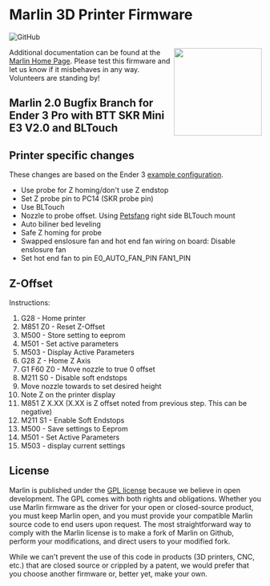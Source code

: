 # Marlin 3D Printer Firmware

![GitHub](https://img.shields.io/github/license/marlinfirmware/marlin.svg)

<img align="right" width=175 src="buildroot/share/pixmaps/logo/marlin-250.png" />

Additional documentation can be found at the [Marlin Home Page](https://marlinfw.org/).
Please test this firmware and let us know if it misbehaves in any way. Volunteers are standing by!

## Marlin 2.0 Bugfix Branch for Ender 3 Pro with BTT SKR Mini E3 V2.0 and BLTouch

## Printer specific changes
These changes are based on the Ender 3 [example configuration](https://github.com/MarlinFirmware/Configurations/commits/import-2.0.x/config/examples/Creality/Ender-3/BigTreeTech%20SKR%20Mini%20E3%202.0).  
* Use probe for Z homing/don't use Z endstop
* Set Z probe pin to PC14 (SKR probe pin)
* Use BLTouch
* Nozzle to probe offset. Using [Petsfang](https://www.thingiverse.com/thing:2759439) right side BLTouch mount
* Auto biliner bed leveling
* Safe Z homing for probe
* Swapped enslosure fan and hot end fan wiring on board: Disable enslosure fan
* Set hot end fan to pin E0_AUTO_FAN_PIN FAN1_PIN

## Z-Offset
Instructions:
1. G28 - Home printer
2. M851 Z0 - Reset Z-Offset
3. M500 - Store setting to eeprom
4. M501 - Set active parameters
5. M503 - Display Active Parameters
6. G28 Z - Home Z Axis
7. G1 F60 Z0 - Move nozzle to true 0 offset
8. M211 S0 - Disable soft endstops
9. Move nozzle towards to set desired height
10. Note Z on the printer display
11. M851 Z X.XX (X.XX is Z offset noted from previous step. This can be negative)
12. M211 S1 - Enable Soft Endstops
13. M500 - Save settings to Eeprom
14. M501 - Set Active Parameters
15. M503 - display current settings

## License

Marlin is published under the [GPL license](/LICENSE) because we believe in open development. The GPL comes with both rights and obligations. Whether you use Marlin firmware as the driver for your open or closed-source product, you must keep Marlin open, and you must provide your compatible Marlin source code to end users upon request. The most straightforward way to comply with the Marlin license is to make a fork of Marlin on Github, perform your modifications, and direct users to your modified fork.

While we can't prevent the use of this code in products (3D printers, CNC, etc.) that are closed source or crippled by a patent, we would prefer that you choose another firmware or, better yet, make your own.
